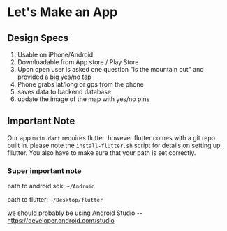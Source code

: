 # Let's Make an App

## Design Specs
1. Usable on iPhone/Android
2. Downloadable from App store / Play Store
3. Upon open user is asked one question "Is the mountain out" and provided a big yes/no tap
4. Phone grabs lat/long or gps from the phone
5. saves data to backend database
6. update the image of the map with yes/no pins


## Important Note
Our app ```main.dart``` requires flutter. however flutter comes with a git repo built in. please note the ```install-flutter.sh``` script for details on setting up fllutter. You also have to make sure that your path is set correctly.

### Super important note

path to android sdk: ```~/Android```

path to flutter: ```~/Desktop/flutter```

we should probably be using Android Studio -- https://developer.android.com/studio
